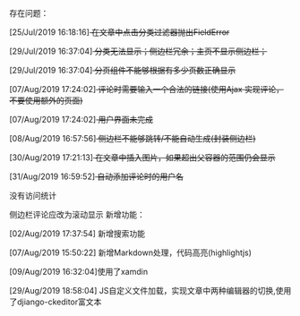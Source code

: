 存在问题：

[25/Jul/2019 16:18:16]<del> 在文章中点击分类过滤器抛出FieldError</del>

[29/Jul/2019 16:37:04]<del> 分类无法显示；侧边栏冗余；主页不显示侧边栏；</del>

[29/Jul/2019 16:37:04]<del> 分页组件不能够根据有多少页数正确显示</del>

[07/Aug/2019 17:24:02]<del> 评论时需要输入一个合法的链接(使用Ajax 实现评论，不要使用额外的页面)</del>

[07/Aug/2019 17:24:02]<del> 用户界面未完成</del>

[08/Aug/2019 16:57:56]<del> 侧边栏不能够跳转/不能自动生成(封装侧边栏)  </del>

[30/Aug/2019 17:21:13]<del> 在文章中插入图片，如果超出父容器的范围仍会显示  </del>

[31/Aug/2019 16:59:52]<del> 自动添加评论时的用户名</del>

没有访问统计

侧边栏评论应改为滚动显示
新增功能：

[02/Aug/2019 17:37:54]  新增搜索功能

[07/Aug/2019 15:50:22]  新增Markdown处理，代码高亮(highlightjs)

[09/Aug/2019 16:32:04]使用了xamdin

[29/Aug/2019 18:58:04] JS自定义文件加载，实现文章中两种编辑器的切换,使用了djiango-ckeditor富文本